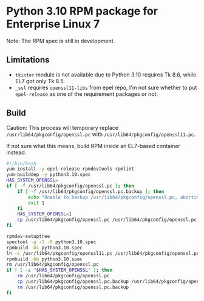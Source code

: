 # Python 3.10 RPM package for Enterprise Linux 7

Note: The RPM spec is still in development.

## Limitations

* `tkinter` module is not available due to Python 3.10 requires Tk 8.6, while EL7 got
  only Tk 8.5.
* `_ssl` requires `openssl11-libs` from epel repo, I'm not sure whether to put
  `epel-release` as one of the requirement packages or not.

## Build

Caution: This process will temporary replace `/usr/lib64/pkgconfig/openssl.pc` with
`/usr/lib64/pkgconfig/openssl11.pc`.

If not sure what this means, build RPM inside an EL7-based container instead.

```bash
#!/bin/bash
yum install -y epel-release rpmdevtools rpmlint
yum-builddep -y python3.10.spec
HAS_SYSTEM_OPENSSL=
if [ -f /usr/lib64/pkgconfig/openssl.pc ]; then
    if [ -f /usr/lib64/pkgconfig/openssl.pc.backup ]; then
        echo "Unable to backup /usr/lib64/pkgconfig/openssl.pc, aborting"
        exit 1
    fi
    HAS_SYSTEM_OPENSSL=1
    cp /usr/lib64/pkgconfig/openssl.pc /usr/lib64/pkgconfig/openssl.pc.backup
fi

rpmdev-setuptree
spectool -g -S -R python3.10.spec
rpmbuild -bs python3.10.spec
ln -s /usr/lib64/pkgconfig/openssl11.pc /usr/lib64/pkgconfig/openssl.pc
rpmbuild -bb python3.10.spec
rm /usr/lib64/pkgconfig/openssl.pc
if ! [ -z "$HAS_SYSTEM_OPENSSL" ]; then
    rm /usr/lib64/pkgconfig/openssl.pc
    cp /usr/lib64/pkgconfig/openssl.pc.backup /usr/lib64/pkgconfig/openssl.pc
    rm /usr/lib64/pkgconfig/openssl.pc.backup
fi
```
